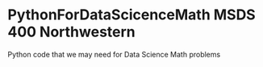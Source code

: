 # PythonForDataScicenceMath MSDS 400 Northwestern
Python code that we may need for Data Science Math problems
